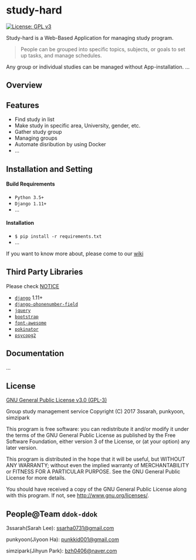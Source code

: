 # study-hard

[![License: GPL v3](https://img.shields.io/badge/License-GPL%20v3-blue.svg)](https://github.com/punkyoon/study-hard/blob/master/LICENSE)

Study-hard is a Web-Based Application for managing study program. 
> People can be grouped into specific topics, subjects, or goals to set up tasks, and manage schedules.

Any group or individual studies can be managed without App-installation. 
...

## Overview

## Features
* Find study in list
* Make study in specific area, University, gender, etc. 
* Gather study group
* Managing groups
* Automate disribution by using Docker
* ...

## Installation and Setting

#### Build Requirements

* `Python 3.5+`
* `Django 1.11+`
* ...

#### Installation

* `$ pip install -r requirements.txt`
* ...

If you want to know more about, please come to our [wiki](https://github.com/punkyoon/study-hard/wiki)


## Third Party Libraries
Please check [NOTICE](https://github.com/punkyoon/study-hard/blob/master/NOTICE)

* [`django`](https://github.com/django/django) 1.11+
* [`django-phonenumber-field`](https://github.com/stefanfoulis/django-phonenumber-field)
* [`jquery`](https://jquery.org)
* [`bootstrap`](https://github.com/twbs/bootstrap)
* [`font-awesome`](http://fontawesome.io/)
* [`pokinator`](https://github.com/punkyoon/pokinator)
* [`psycopg2`](http://initd.org/psycopg/)

## Documentation

...

## License

[GNU General Public License v3.0 (GPL-3)](https://github.com/ddok-ddok/study-hard/blob/master/LICENSE)

Group study management service Copyright (C) 2017 3ssarah, punkyoon, simzipark

This program is free software: you can redistribute it and/or modify it under the terms of the GNU General Public License as published by the Free Software Foundation, either version 3 of the License, or (at your option) any later version.

This program is distributed in the hope that it will be useful, but WITHOUT ANY WARRANTY; without even the implied warranty of MERCHANTABILITY or FITNESS FOR A PARTICULAR PURPOSE. See the GNU General Public License for more details.

You should have received a copy of the GNU General Public License along with this program. If not, see http://www.gnu.org/licenses/.


## People@Team `ddok-ddok`

3ssarah(Sarah Lee): ssarha0731@gmail.com

punkyoon(Jiyoon Ha): punkkid001@gmail.com

simzipark(Jihyun Park): bzh0406@naver.com
